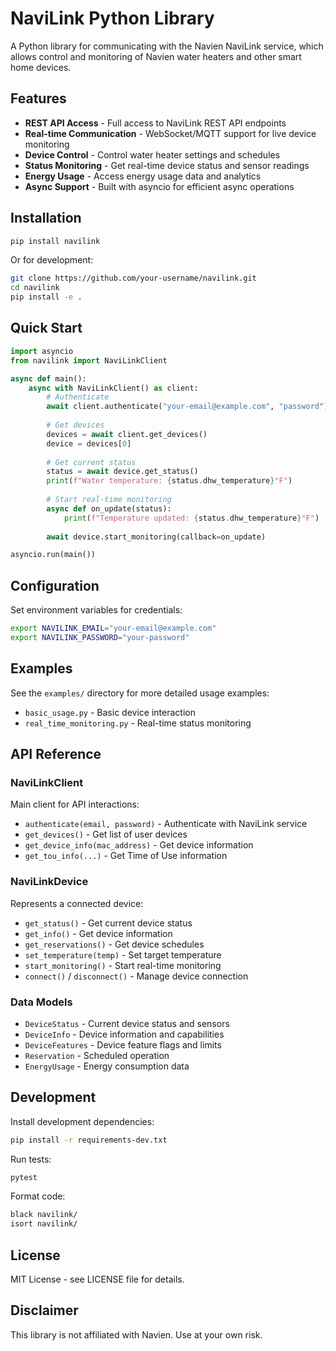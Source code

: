 # NaviLink Python Library

A Python library for communicating with the Navien NaviLink service, which allows control and monitoring of Navien water heaters and other smart home devices.

## Features

- **REST API Access** - Full access to NaviLink REST API endpoints
- **Real-time Communication** - WebSocket/MQTT support for live device monitoring  
- **Device Control** - Control water heater settings and schedules
- **Status Monitoring** - Get real-time device status and sensor readings
- **Energy Usage** - Access energy usage data and analytics
- **Async Support** - Built with asyncio for efficient async operations

## Installation

```bash
pip install navilink
```

Or for development:

```bash
git clone https://github.com/your-username/navilink.git
cd navilink
pip install -e .
```

## Quick Start

```python
import asyncio
from navilink import NaviLinkClient

async def main():
    async with NaviLinkClient() as client:
        # Authenticate
        await client.authenticate("your-email@example.com", "password")
        
        # Get devices
        devices = await client.get_devices()
        device = devices[0]
        
        # Get current status
        status = await device.get_status()
        print(f"Water temperature: {status.dhw_temperature}°F")
        
        # Start real-time monitoring
        async def on_update(status):
            print(f"Temperature updated: {status.dhw_temperature}°F")
            
        await device.start_monitoring(callback=on_update)

asyncio.run(main())
```

## Configuration

Set environment variables for credentials:

```bash
export NAVILINK_EMAIL="your-email@example.com"
export NAVILINK_PASSWORD="your-password"
```

## Examples

See the `examples/` directory for more detailed usage examples:

- `basic_usage.py` - Basic device interaction
- `real_time_monitoring.py` - Real-time status monitoring

## API Reference

### NaviLinkClient

Main client for API interactions:

- `authenticate(email, password)` - Authenticate with NaviLink service
- `get_devices()` - Get list of user devices
- `get_device_info(mac_address)` - Get device information
- `get_tou_info(...)` - Get Time of Use information

### NaviLinkDevice

Represents a connected device:

- `get_status()` - Get current device status
- `get_info()` - Get device information
- `get_reservations()` - Get device schedules
- `set_temperature(temp)` - Set target temperature
- `start_monitoring()` - Start real-time monitoring
- `connect()` / `disconnect()` - Manage device connection

### Data Models

- `DeviceStatus` - Current device status and sensors
- `DeviceInfo` - Device information and capabilities
- `DeviceFeatures` - Device feature flags and limits
- `Reservation` - Scheduled operation
- `EnergyUsage` - Energy consumption data

## Development

Install development dependencies:

```bash
pip install -r requirements-dev.txt
```

Run tests:

```bash
pytest
```

Format code:

```bash
black navilink/
isort navilink/
```

## License

MIT License - see LICENSE file for details.

## Disclaimer

This library is not affiliated with Navien. Use at your own risk.